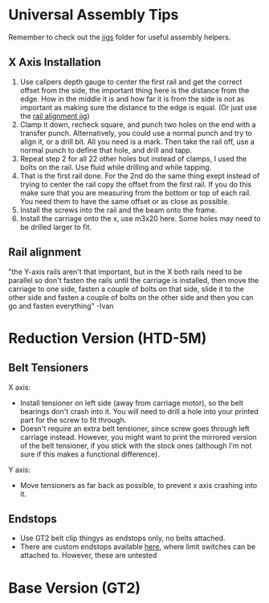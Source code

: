 # Universal Assembly Tips
Remember to check out the [jigs](jigs) folder for useful assembly helpers.

## X Axis Installation
1. Use calipers depth gauge to center the first rail and get the correct offset from 
the side, the important thing here is the distance from the edge. How in the middle it is 
and how far it is from the side is not as important as making sure the distance to the 
edge is equal. (Or just use the [rail alignment jig](jigs/linear_rail_alignment))
2. Clamp it down, recheck square, and punch two holes on the end with a transfer
punch. Alternatively, you could use a normal punch and try to align it, or a drill bit. All 
you need is a mark. Then take the rail off, use a normal punch to define that hole, and drill and tapp. 
3. Repeat step 2 for all 22 other holes but instead of clamps, I used the bolts on the 
rail. Use fluid while drilling and while tapping. 
4. That is the first rail done. For the 2nd do the same thing exept instead of trying to 
center the rail copy the offset from the first rail. If you do this make sure that you are 
measuring from the bottom or top of each rail. You need them to have the same offset or 
as close as possible. 
5. Install the screws into the rail and the beam onto the frame. 
6. Install the carriage onto the x, use m3x20 here. Some holes may need to be drilled larger to fit.  

## Rail alignment
"the Y-axis rails aren't that important, but in the X both rails need to be parallel 
so don't fasten the rails until the carriage is installed, then move the carriage to one side, fasten 
a couple of bolts on that side, slide it to the other side and fasten a couple of bolts on the other 
side and then you can go and fasten everything" -Ivan

# Reduction Version (HTD-5M)
## Belt Tensioners
X axis:
- Install tensioner on left side (away from carriage motor), so the belt bearings don't crash into it. You will need to drill a hole into your printed part for the screw to fit through.
- Doesn't require an extra belt tensioner, since screw goes through left carriage instead. However, you might want to print the mirrored version of the belt tensioner, if you stick with the stock ones (although I'm not sure if this makes a functional difference).

Y axis:
- Move tensioners as far back as possible, to prevent x axis crashing into it.

## Endstops
- Use GT2 belt clip thingys as endstops only, no belts attached.
- There are custom endstops available [here](modifications/endstop_limit_switch), where limit switches can be attached to. However, these are untested

# Base Version (GT2)